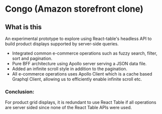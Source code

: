 # Congo (Amazon storefront clone)

## What is this

An experimental prototype to explore using React-table's headless API to build product displays supported by server-side queries.

- Integrated common e-commerce operations such as fuzzy search, filter, sort and pagination.
- Pure BFF architecture using Apollo server serving a JSON data file.
- Added an infinite scroll style in addition to the pagination.
- All e-commerce operations uses Apollo Client which is a cache based Graphql Client, allowing us to efficiently enable infinite scroll etc.

### Conclusion:

For product grid displays, it is redundant to use React Table if all operations are server sided since none of the React Table APIs were used.
